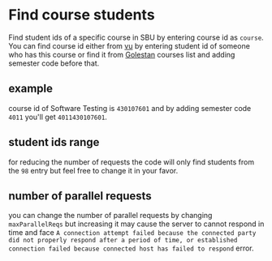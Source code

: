# Find course students

Find student ids of a specific course in SBU by entering course id as `course`. You can find course id either from [vu](vu.sbu.ac.ir) by entering student id of someone who has this course or find it from [Golestan](golestan.sbu.ac.ir) courses list and adding semester code before that.

## example
course id of Software Testing is `430107601` and by adding semester code `4011` you'll get `4011430107601`.

## student ids range
for reducing the number of requests the code will only find students from the `98` entry but feel free to change it in your favor.

## number of parallel requests
you can change the number of parallel requests by changing `maxParallelReqs` but increasing it may cause the server to cannot respond in time and face `A connection attempt failed because the connected party did not properly respond after a period of time, or established connection failed because connected host has failed to respond` error.